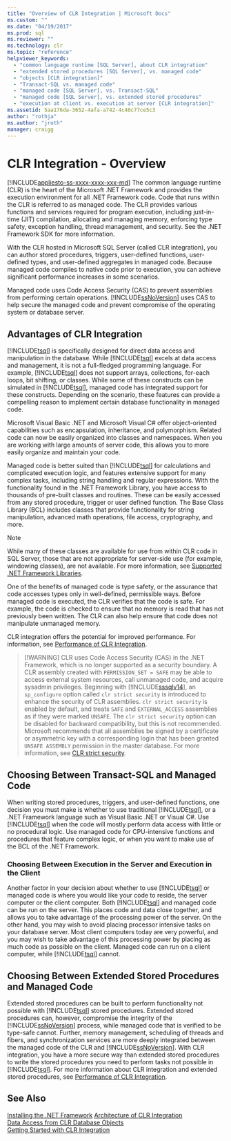 ```yaml
---
title: "Overview of CLR Integration | Microsoft Docs"
ms.custom: ""
ms.date: "04/19/2017"
ms.prod: sql
ms.reviewer: ""
ms.technology: clr
ms.topic: "reference"
helpviewer_keywords: 
  - "common language runtime [SQL Server], about CLR integration"
  - "extended stored procedures [SQL Server], vs. managed code"
  - "objects [CLR integration]"
  - "Transact-SQL vs. managed code"
  - "managed code [SQL Server], vs. Transact-SQL"
  - "managed code [SQL Server], vs. extended stored procedures"
  - "execution at client vs. execution at server [CLR integration]"
ms.assetid: 5aa176da-3652-4afa-a742-4c40c77ce5c3
author: "rothja"
ms.author: "jroth"
manager: craigg
---
```

# CLR Integration - Overview
[!INCLUDE[appliesto-ss-xxxx-xxxx-xxx-md](../../includes/appliesto-ss-xxxx-xxxx-xxx-md.md)]
  The common language runtime (CLR) is the heart of the Microsoft .NET Framework and provides the execution environment for all .NET Framework code. Code that runs within the CLR is referred to as managed code. The CLR provides various functions and services required for program execution, including just-in-time (JIT) compilation, allocating and managing memory, enforcing type safety, exception handling, thread management, and security.  See the .NET Framework SDK for more information.  
  
 With the CLR hosted in Microsoft SQL Server (called CLR integration), you can author stored procedures, triggers, user-defined functions, user-defined types, and user-defined aggregates in managed code. Because managed code compiles to native code prior to execution, you can achieve significant performance increases in some scenarios.  
  
 Managed code uses Code Access Security (CAS) to prevent assemblies from performing certain operations. [!INCLUDE[ssNoVersion](../../includes/ssnoversion-md.md)] uses CAS to help secure the managed code and prevent compromise of the operating system or database server.  
  
## Advantages of CLR Integration  
 [!INCLUDE[tsql](../../includes/tsql-md.md)] is specifically designed for direct data access and manipulation in the database. While [!INCLUDE[tsql](../../includes/tsql-md.md)] excels at data access and management, it is not a full-fledged programming language. For example, [!INCLUDE[tsql](../../includes/tsql-md.md)] does not support arrays, collections, for-each loops, bit shifting, or classes. While some of these constructs can be simulated in [!INCLUDE[tsql](../../includes/tsql-md.md)], managed code has integrated support for these constructs. Depending on the scenario, these features can provide a compelling reason to implement certain database functionality in managed code.  
  
 Microsoft Visual Basic .NET and Microsoft Visual C# offer object-oriented capabilities such as encapsulation, inheritance, and polymorphism. Related code can now be easily organized into classes and namespaces. When you are working with large amounts of server code, this allows you to more easily organize and maintain your code.  
  
 Managed code is better suited than [!INCLUDE[tsql](../../includes/tsql-md.md)] for calculations and complicated execution logic, and features extensive support for many complex tasks, including string handling and regular expressions. With the functionality found in the .NET Framework Library, you have access to thousands of pre-built classes and routines. These can be easily accessed from any stored procedure, trigger or user defined function. The Base Class Library (BCL) includes classes that provide functionality for string manipulation, advanced math operations, file access, cryptography, and more.  
  
> [!NOTE]  
>  While many of these classes are available for use from within CLR code in SQL Server, those that are not appropriate for server-side use (for example, windowing classes), are not available. For more information, see [Supported .NET Framework Libraries](../../relational-databases/clr-integration/database-objects/supported-net-framework-libraries.md).  
  
 One of the benefits of managed code is type safety, or the assurance that code accesses types only in well-defined, permissible ways. Before managed code is executed, the CLR verifies that the code is safe. For example, the code is checked to ensure that no memory is read that has not previously been written. The CLR can also help ensure that code does not manipulate unmanaged memory.  
  
 CLR integration offers the potential for improved performance. For information, see [Performance of CLR Integration](../../relational-databases/clr-integration/clr-integration-architecture-performance.md).  
 
>  [!WARNING]
>  CLR uses Code Access Security (CAS) in the .NET Framework, which is no longer supported as a security boundary. A CLR assembly created with `PERMISSION_SET = SAFE` may be able to access external system resources, call unmanaged code, and acquire sysadmin privileges. Beginning with [!INCLUDE[sssqlv14](../../includes/sssqlv14-md.md)], an `sp_configure` option called `clr strict security` is introduced to enhance the security of CLR assemblies. `clr strict security` is enabled by default, and treats `SAFE` and `EXTERNAL_ACCESS` assemblies as if they were marked `UNSAFE`. The `clr strict security` option can be disabled for backward compatibility, but this is not recommended. Microsoft recommends that all assemblies be signed by a certificate or asymmetric key with a corresponding login that has been granted `UNSAFE ASSEMBLY` permission in the master database. For more information, see [CLR strict security](../../database-engine/configure-windows/clr-strict-security.md). 
  
## Choosing Between Transact-SQL and Managed Code  
 When writing stored procedures, triggers, and user-defined functions, one decision you must make is whether to use traditional [!INCLUDE[tsql](../../includes/tsql-md.md)], or a .NET Framework language such as Visual Basic .NET or Visual C#. Use [!INCLUDE[tsql](../../includes/tsql-md.md)] when the code will mostly perform data access with little or no procedural logic. Use managed code for CPU-intensive functions and procedures that feature complex logic, or when you want to make use of the BCL of the .NET Framework.  
  
### Choosing Between Execution in the Server and Execution in the Client  
 Another factor in your decision about whether to use [!INCLUDE[tsql](../../includes/tsql-md.md)] or managed code is where you would like your code to reside, the server computer or the client computer. Both [!INCLUDE[tsql](../../includes/tsql-md.md)] and managed code can be run on the server. This places code and data close together, and allows you to take advantage of the processing power of the server. On the other hand, you may wish to avoid placing processor intensive tasks on your database server. Most client computers today are very powerful, and you may wish to take advantage of this processing power by placing as much code as possible on the client. Managed code can run on a client computer, while [!INCLUDE[tsql](../../includes/tsql-md.md)] cannot.  
  
## Choosing Between Extended Stored Procedures and Managed Code  
 Extended stored procedures can be built to perform functionality not possible with [!INCLUDE[tsql](../../includes/tsql-md.md)] stored procedures. Extended stored procedures can, however, compromise the integrity of the [!INCLUDE[ssNoVersion](../../includes/ssnoversion-md.md)] process, while managed code that is verified to be type-safe cannot. Further, memory management, scheduling of threads and fibers, and synchronization services are more deeply integrated between the managed code of the CLR and [!INCLUDE[ssNoVersion](../../includes/ssnoversion-md.md)]. With CLR integration, you have a more secure way than extended stored procedures to write the stored procedures you need to perform tasks not possible in [!INCLUDE[tsql](../../includes/tsql-md.md)]. For more information about CLR integration and extended stored procedures, see [Performance of CLR Integration](../../relational-databases/clr-integration/clr-integration-architecture-performance.md).  
  
## See Also  
 [Installing the .NET Framework](https://technet.microsoft.com/library/ms166014\(v=SQL.105\).aspx)   
 [Architecture of CLR Integration](https://msdn.microsoft.com/library/05e4b872-3d21-46de-b4d5-739b5f2a0cf9)   
 [Data Access from CLR Database Objects](../../relational-databases/clr-integration/data-access/data-access-from-clr-database-objects.md)   
 [Getting Started with CLR Integration](../../relational-databases/clr-integration/database-objects/getting-started-with-clr-integration.md)  
  
  
